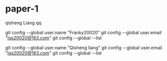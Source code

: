 # paper-1
qisheng Liang
qq

git config --global user.name "Franky20020"
git config --global user.email "lqs20020@163.com"
git config --global --list


git config --global user.name "Qisheng liang"
git config --global user.email "lqs20020@163.com"
git config --global --list